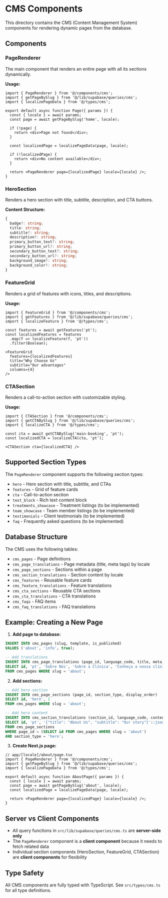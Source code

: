# CMS Components

This directory contains the CMS (Content Management System) components for rendering dynamic pages from the database.

## Components

### PageRenderer
The main component that renders an entire page with all its sections dynamically.

**Usage:**
```tsx
import { PageRenderer } from '@/components/cms';
import { getPageBySlug } from '@/lib/supabase/queries/cms';
import { localizePageData } from '@/types/cms';

export default async function Page({ params }) {
  const { locale } = await params;
  const page = await getPageBySlug('home', locale);

  if (!page) {
    return <div>Page not found</div>;
  }

  const localizedPage = localizePageData(page, locale);

  if (!localizedPage) {
    return <div>No content available</div>;
  }

  return <PageRenderer page={localizedPage} locale={locale} />;
}
```

### HeroSection
Renders a hero section with title, subtitle, description, and CTA buttons.

**Content Structure:**
```typescript
{
  badge?: string;
  title: string;
  subtitle?: string;
  description?: string;
  primary_button_text?: string;
  primary_button_url?: string;
  secondary_button_text?: string;
  secondary_button_url?: string;
  background_image?: string;
  background_color?: string;
}
```

### FeatureGrid
Renders a grid of features with icons, titles, and descriptions.

**Usage:**
```tsx
import { FeatureGrid } from '@/components/cms';
import { getFeatures } from '@/lib/supabase/queries/cms';
import { localizeFeature } from '@/types/cms';

const features = await getFeatures('pt');
const localizedFeatures = features
  .map(f => localizeFeature(f, 'pt'))
  .filter(Boolean);

<FeatureGrid
  features={localizedFeatures}
  title="Why Choose Us"
  subtitle="Our advantages"
  columns={4}
/>
```

### CTASection
Renders a call-to-action section with customizable styling.

**Usage:**
```tsx
import { CTASection } from '@/components/cms';
import { getCTABySlug } from '@/lib/supabase/queries/cms';
import { localizeCTA } from '@/types/cms';

const cta = await getCTABySlug('main-booking', 'pt');
const localizedCTA = localizeCTA(cta, 'pt');

<CTASection cta={localizedCTA} />
```

## Supported Section Types

The `PageRenderer` component supports the following section types:

- `hero` - Hero section with title, subtitle, and CTAs
- `features` - Grid of feature cards
- `cta` - Call-to-action section
- `text_block` - Rich text content block
- `treatments_showcase` - Treatment listings (to be implemented)
- `team_showcase` - Team member listings (to be implemented)
- `testimonials` - Client testimonials (to be implemented)
- `faq` - Frequently asked questions (to be implemented)

## Database Structure

The CMS uses the following tables:

- `cms_pages` - Page definitions
- `cms_page_translations` - Page metadata (title, meta tags) by locale
- `cms_page_sections` - Sections within a page
- `cms_section_translations` - Section content by locale
- `cms_features` - Reusable feature cards
- `cms_feature_translations` - Feature translations
- `cms_cta_sections` - Reusable CTA sections
- `cms_cta_translations` - CTA translations
- `cms_faqs` - FAQ items
- `cms_faq_translations` - FAQ translations

## Example: Creating a New Page

1. **Add page to database:**
```sql
INSERT INTO cms_pages (slug, template, is_published)
VALUES ('about', 'info', true);

-- Add translations
INSERT INTO cms_page_translations (page_id, language_code, title, meta_title, meta_description)
SELECT id, 'pt', 'Sobre Nós', 'Sobre a Clínica', 'Conheça a nossa clínica'
FROM cms_pages WHERE slug = 'about';
```

2. **Add sections:**
```sql
-- Add hero section
INSERT INTO cms_page_sections (page_id, section_type, display_order)
SELECT id, 'hero', 1
FROM cms_pages WHERE slug = 'about';

-- Add hero content
INSERT INTO cms_section_translations (section_id, language_code, content)
SELECT id, 'pt', '{"title": "About Us", "subtitle": "Our story"}'::jsonb
FROM cms_page_sections
WHERE page_id = (SELECT id FROM cms_pages WHERE slug = 'about')
AND section_type = 'hero';
```

3. **Create Next.js page:**
```tsx
// app/[locale]/about/page.tsx
import { PageRenderer } from '@/components/cms';
import { getPageBySlug } from '@/lib/supabase/queries/cms';
import { localizePageData } from '@/types/cms';

export default async function AboutPage({ params }) {
  const { locale } = await params;
  const page = await getPageBySlug('about', locale);
  const localizedPage = localizePageData(page, locale);

  return <PageRenderer page={localizedPage} locale={locale} />;
}
```

## Server vs Client Components

- All query functions in `src/lib/supabase/queries/cms.ts` are **server-side only**
- The `PageRenderer` component is a **client component** because it needs to fetch related data
- Individual section components (HeroSection, FeatureGrid, CTASection) are **client components** for flexibility

## Type Safety

All CMS components are fully typed with TypeScript. See `src/types/cms.ts` for all type definitions.
